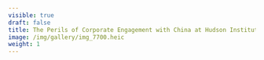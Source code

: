 ```yaml
---
visible: true
draft: false
title: The Perils of Corporate Engagement with China at Hudson Institute
image: /img/gallery/img_7700.heic
weight: 1
---
```

